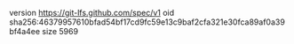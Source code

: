 version https://git-lfs.github.com/spec/v1
oid sha256:46379957610bfad54bf17cd9fc59e13c9baf2cfa321e30fca89af0a39bf4a4ee
size 5969
